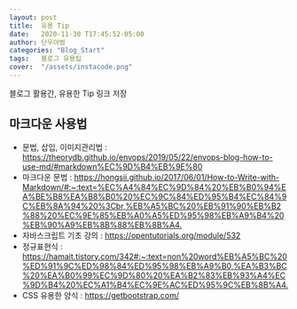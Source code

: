 ```yaml
---
layout: post
title:  유용 Tip
date:   2020-11-30 T17:45:52-05:00
author: 단우아범
categories: "Blog_Start"
tags:	블로그 유용팁
cover:  "/assets/instacode.png"
---
```


블로그 활용간, 유용한 Tip 링크 저장

## 마크다운 사용법
 - 문법, 삽입, 이미지관리법 : <https://theorydb.github.io/envops/2019/05/22/envops-blog-how-to-use-md/#markdown%EC%9D%B4%EB%9E%80>
 - 마크다운 문법 : <https://hongsii.github.io/2017/06/01/How-to-Write-with-Markdown/#:~:text=%EC%A4%84%EC%9D%84%20%EB%B0%94%EA%BE%B8%EA%B8%B0%20%EC%9C%84%ED%95%B4%EC%84%9C%EB%8A%94%20%3Cbr,%EB%A5%BC%20%EB%91%90%EB%B2%88%20%EC%9E%85%EB%A0%A5%ED%95%98%EB%A9%B4%20%EB%90%A9%EB%8B%88%EB%8B%A4.>  
 - 자바스크립트 기초 강의 : <https://opentutorials.org/module/532>  
 - 정규표현식 : <https://hamait.tistory.com/342#:~:text=non%20word%EB%A5%BC%20%ED%91%9C%ED%98%84%ED%95%98%EB%A9%B0,%EA%B3%BC%20%EA%B0%99%EC%9D%80%20%EA%B2%83%EB%93%A4%EC%9D%B4%20%EC%A1%B4%EC%9E%AC%ED%95%9C%EB%8B%A4.>  
 - CSS 유용한 양식 : <https://getbootstrap.com/>  
 

